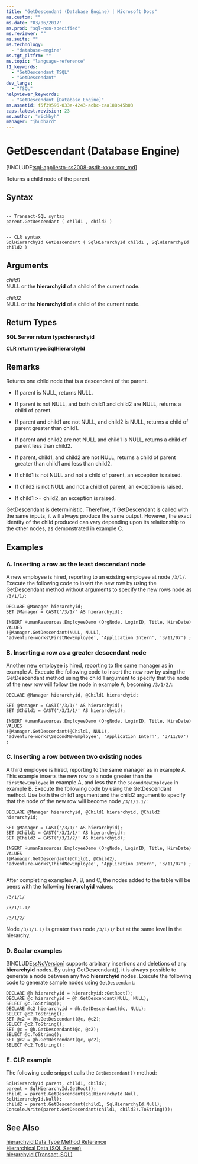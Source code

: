 ```yaml
---
title: "GetDescendant (Database Engine) | Microsoft Docs"
ms.custom: ""
ms.date: "03/06/2017"
ms.prod: "sql-non-specified"
ms.reviewer: ""
ms.suite: ""
ms.technology: 
  - "database-engine"
ms.tgt_pltfrm: ""
ms.topic: "language-reference"
f1_keywords: 
  - "GetDescendant_TSQL"
  - "GetDescendant"
dev_langs: 
  - "TSQL"
helpviewer_keywords: 
  - "GetDescendant [Database Engine]"
ms.assetid: f5f39596-033e-4243-acbc-caa188b45b03
caps.latest.revision: 23
ms.author: "rickbyh"
manager: "jhubbard"
---
```

# GetDescendant (Database Engine)
[!INCLUDE[tsql-appliesto-ss2008-asdb-xxxx-xxx_md](../../relational-databases/import-export/includes/tsql-appliesto-ss2008-asdb-xxxx-xxx-md.md)]

  Returns a child node of the parent.  
  
## Syntax  
  
```  
  
-- Transact-SQL syntax  
parent.GetDescendant ( child1 , child2 )   
```  
  
```  
  
-- CLR syntax  
SqlHierarchyId GetDescendant ( SqlHierarchyId child1 , SqlHierarchyId child2 )   
```  
  
## Arguments  
 *child1*  
 NULL or the **hierarchyid** of a child of the current node.  
  
 *child2*  
 NULL or the **hierarchyid** of a child of the current node.  
  
## Return Types  
 **SQL Server return type:hierarchyid**  
  
 **CLR return type:SqlHierarchyId**  
  
## Remarks  
 Returns one child node that is a descendant of the parent.  
  
-   If parent is NULL, returns NULL.  
  
-   If parent is not NULL, and both child1 and child2 are NULL, returns a child of parent.  
  
-   If parent and child1 are not NULL, and child2 is NULL, returns a child of parent greater than child1.  
  
-   If parent and child2 are not NULL and child1 is NULL, returns a child of parent less than child2.  
  
-   If parent, child1, and child2 are not NULL, returns a child of parent greater than child1 and less than child2.  
  
-   If child1 is not NULL and not a child of parent, an exception is raised.  
  
-   If child2 is not NULL and not a child of parent, an exception is raised.  
  
-   If child1 >= child2, an exception is raised.  
  
 GetDescendant is deterministic. Therefore, if GetDescendant is called with the same inputs, it will always produce the same output. However, the exact identity of the child produced can vary depending upon its relationship to the other nodes, as demonstrated in example C.  
  
## Examples  
  
### A. Inserting a row as the least descendant node  
 A new employee is hired, reporting to an existing employee at node `/3/1/`. Execute the following code to insert the new row by using the GetDescendant method without arguments to specify the new rows node as `/3/1/1/`:  
  
```  
DECLARE @Manager hierarchyid;   
SET @Manager = CAST('/3/1/' AS hierarchyid);  
  
INSERT HumanResources.EmployeeDemo (OrgNode, LoginID, Title, HireDate)  
VALUES  
(@Manager.GetDescendant(NULL, NULL),  
'adventure-works\FirstNewEmployee', 'Application Intern', '3/11/07') ;  
```  
  
### B. Inserting a row as a greater descendant node  
 Another new employee is hired, reporting to the same manager as in example A. Execute the following code to insert the new row by using the GetDescendant method using the child 1 argument to specify that the node of the new row will follow the node in example A, becoming `/3/1/2/`:  
  
```  
DECLARE @Manager hierarchyid, @Child1 hierarchyid;  
  
SET @Manager = CAST('/3/1/' AS hierarchyid);  
SET @Child1 = CAST('/3/1/1/' AS hierarchyid);  
  
INSERT HumanResources.EmployeeDemo (OrgNode, LoginID, Title, HireDate)  
VALUES  
(@Manager.GetDescendant(@Child1, NULL),  
'adventure-works\SecondNewEmployee', 'Application Intern', '3/11/07') ;  
```  
  
### C. Inserting a row between two existing nodes  
 A third employee is hired, reporting to the same manager as in example A. This example inserts the new row to a node greater than the `FirstNewEmployee` in example A, and less than the `SecondNewEmployee` in example B. Execute the following code by using the GetDescendant method. Use both the child1 argument and the child2 argument to specify that the node of the new row will become node `/3/1/1.1/`:  
  
```  
DECLARE @Manager hierarchyid, @Child1 hierarchyid, @Child2 hierarchyid;  
  
SET @Manager = CAST('/3/1/' AS hierarchyid);  
SET @Child1 = CAST('/3/1/1/' AS hierarchyid);  
SET @Child2 = CAST('/3/1/2/' AS hierarchyid);  
  
INSERT HumanResources.EmployeeDemo (OrgNode, LoginID, Title, HireDate)  
VALUES  
(@Manager.GetDescendant(@Child1, @Child2),  
'adventure-works\ThirdNewEmployee', 'Application Intern', '3/11/07') ;  
  
```  
  
 After completing examples A, B, and C, the nodes added to the table will be peers with the following **hierarchyid** values:  
  
 `/3/1/1/`  
  
 `/3/1/1.1/`  
  
 `/3/1/2/`  
  
 Node `/3/1/1.1/` is greater than node `/3/1/1/` but at the same level in the hierarchy.  
  
### D. Scalar examples  
 [!INCLUDE[ssNoVersion](../../advanced-analytics/r-services/includes/ssnoversion-md.md)] supports arbitrary insertions and deletions of any **hierarchyid** nodes. By using GetDescendant(), it is always possible to generate a node between any two **hierarchyid** nodes. Execute the following code to generate sample nodes using `GetDescendant`:  
  
```  
DECLARE @h hierarchyid = hierarchyid::GetRoot();  
DECLARE @c hierarchyid = @h.GetDescendant(NULL, NULL);  
SELECT @c.ToString();  
DECLARE @c2 hierarchyid = @h.GetDescendant(@c, NULL);  
SELECT @c2.ToString();  
SET @c2 = @h.GetDescendant(@c, @c2);  
SELECT @c2.ToString();  
SET @c = @h.GetDescendant(@c, @c2);  
SELECT @c.ToString();  
SET @c2 = @h.GetDescendant(@c, @c2);  
SELECT @c2.ToString();  
```  
  
### E. CLR example  
 The following code snippet calls the `GetDescendant()` method:  
  
```  
SqlHierarchyId parent, child1, child2;  
parent = SqlHierarchyId.GetRoot();  
child1 = parent.GetDescendant(SqlHierarchyId.Null, SqlHierarchyId.Null);  
child2 = parent.GetDescendant(child1, SqlHierarchyId.Null);  
Console.Write(parent.GetDescendant(child1, child2).ToString());  
```  
  
## See Also  
 [hierarchyid Data Type Method Reference](../Topic/hierarchyid%20Data%20Type%20Method%20Reference.md)   
 [Hierarchical Data &#40;SQL Server&#41;](../../relational-databases/hierarchical-data-sql-server.md)   
 [hierarchyid &#40;Transact-SQL&#41;](../../t-sql/data-types/hierarchyid-data-type-method-reference.md)  
  
  